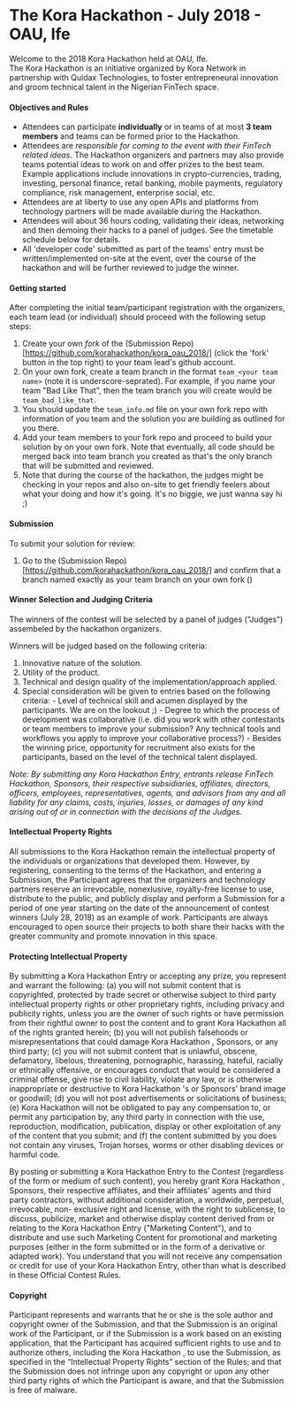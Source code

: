 # The Kora Hackathon - July 2018 - OAU, Ife
Welcome to the 2018 Kora Hackathon held at OAU, Ife.  
The Kora Hackathon is an initiative organized by Kora Network in partnership with Quidax Technologies, to foster entrepreneural innovation and groom technical talent in the Nigerian FinTech space.

#### Objectives and Rules
* Attendees can participate **individually** or in teams of at most **3 team members** and teams can be formed prior to the Hackathon. 
* Attendees are *responsible for coming to the event with their FinTech related ideas*. The Hackathon organizers and partners may also provide teams potential ideas to work on and offer prizes to the best team. Example applications include innovations in crypto-currencies, trading, investing, personal finance, retail banking, mobile payments, regulatory compliance, risk management, enterprise social, etc.
* Attendees are at liberty to use any open APIs and platforms from technology partners will be made available during the Hackathon.
* Attendees will about 36 hours coding, validating their ideas, networking and then demoing their hacks to a panel of judges. See the timetable schedule below for details.
* All 'developer code' submitted as part of the teams' entry must be written/implemented on-site at the event, over the course of the hackathon and will be further reviewed to judge the winner.

#### Getting started
After completing the initial team/participant registration with the organizers, each team lead (or individual) should proceed with the following setup steps:
1. Create your own *fork* of the (Submission Repo)[https://github.com/korahackathon/kora_oau_2018/] (click the 'fork' button in the top right) to your team lead's github account.
1. On your own fork, create a team branch in the format `team_<your team name>` (note it is underscore-seprated). For example, if you name your team "Bad Like That", then the team branch you will create would be `team_bad_like_that`.
1. You should update the `team_info.md` file on your own fork repo with information of you team and the solution you are building as outlined for you there.
1. Add your team members to your fork repo and proceed to build your solution by on your own fork. Note that eventually, all code should be merged back into team branch you created as that's the only branch that will be submitted and reviewed.
1. Note that during the course of the hackathon, the judges might be checking in your repos and also on-site to get friendly feelers about what your doing and how it's going. It's no biggie, we just wanna say hi ;)

#### Submission
To submit your solution for review:
1. Go to the (Submission Repo)[https://github.com/korahackathon/kora_oau_2018/] and confirm that a branch named exactly as your team branch on your own fork ()
 


#### Winner Selection and Judging Criteria
The winners of the contest will be selected by a panel of judges ("Judges") assembeled by the hackathon organizers.

Winners will be judged based on the following criteria:
  1. Innovative nature of the solution.
  1. Utility of the product.
  1. Technical and design quality of the implementation/approach applied. 
  1. Special consideration will be given to entries based on the following criteria:
    - Level of technical skill and acumen displayed by the participants. We are on the lookout ;)
    - Degree to which the process of development was collaborative (i.e. did you work with other contestants or team members    to improve your submission? Any technical tools and workflows you apply to improve your collaborative process?)
    - Besides the winning price, opportunity for recruitment also exists for the participants, based on the level of the technical talent displayed.

*Note: By submitting any Kora Hackathon Entry, entrants release FinTech Hackathon, Sponsors, their respective subsidiaries, affiliates, directors, officers, employees, representatives, agents, and advisors from any and all liability for any claims, costs, injuries, losses, or damages of any kind arising out of or in connection with the decisions of the Judges.*

#### Intellectual Property Rights
All submissions to the Kora Hackathon remain the intellectual property of the individuals or organizations that developed them. However, by registering, consenting to the terms of the Hackathon, and entering a Submission, the Participant agrees that the organizers and technology partners reserve an irrevocable, nonexlusive, royalty-free license to use, distribute to the public, and publicly display and perform a Submission for a period of one year starting on the date of the announcement of contest winners (July 28, 2018) as an example of work. Participants are always encouraged to open source their projects to both share their hacks with the greater community and promote innovation in this space.

#### Protecting Intellectual Property
By submitting a  Kora Hackathon  Entry or accepting any prize, you represent and warrant the following: (a) you will not submit content that is copyrighted, protected by trade secret or otherwise subject to third party intellectual property rights or other proprietary rights, including privacy and publicity rights, unless you are the owner of such rights or have permission from their rightful owner to post the content and to grant  Kora Hackathon  all of the rights granted herein; (b) you will not publish falsehoods or misrepresentations that could damage  Kora Hackathon , Sponsors, or any third party; (c) you will not submit content that is unlawful, obscene, defamatory, libelous, threatening, pornographic, harassing, hateful, racially or ethnically offensive, or encourages conduct that would be considered a criminal offense, give rise to civil liability, violate any law, or is otherwise inappropriate or destructive to  Kora Hackathon 's or Sponsors' brand image or goodwill; (d) you will not post advertisements or solicitations of business; (e)  Kora Hackathon  will not be obligated to pay any compensation to, or permit any participation by, any third party in connection with the use, reproduction, modification, publication, display or other exploitation of any of the content that you submit; and (f) the content submitted by you does not contain any viruses, Trojan horses, worms or other disabling devices or harmful code.

By posting or submitting a  Kora Hackathon  Entry to the Contest (regardless of the form or medium of such content), you hereby grant  Kora Hackathon , Sponsors, their respective affiliates, and their affiliates' agents and third party contractors, without additional consideration, a worldwide, perpetual, irrevocable, non- exclusive right and license, with the right to sublicense, to discuss, publicize, market and otherwise display content derived from or relating to the  Kora Hackathon  Entry ("Marketing Content"), and to distribute and use such Marketing Content for promotional and marketing purposes (either in the form submitted or in the form of a derivative or adapted work). You understand that you will not receive any compensation or credit for use of your  Kora Hackathon  Entry, other than what is described in these Official Contest Rules.

#### Copyright
Participant represents and warrants that he or she is the sole author and copyright owner of the Submission, and that the Submission is an original work of the Participant, or if the Submission is a work based on an existing application, that the Participant has acquired sufficient rights to use and to authorize others, including the  Kora Hackathon , to use the Submission, as specified in the “Intellectual Property Rights” section of the Rules; and that the Submission does not infringe upon any copyright or upon any other third party rights of which the Participant is aware, and that the Submission is free of malware.
